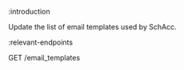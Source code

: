 :introduction

Update the list of email templates used by SchAcc.

:relevant-endpoints

GET /email_templates
